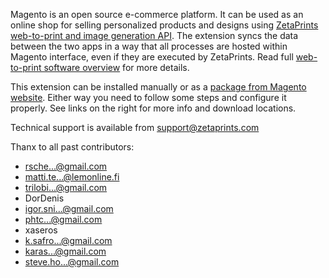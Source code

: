 Magento is an open source e-commerce platform. It can be used as an online shop for selling personalized products and designs using [ZetaPrints](http://www.zetaprints.com) [web-to-print and image generation API](http://www.zetaprints.com/help/category/api/).
The extension syncs the data between the two apps in a way that all processes are hosted within Magento interface, even if they are executed by ZetaPrints. Read full [web-to-print software overview](http://www.zetaprints.com/magento-web-to-print) for more details.

This extension can be installed manually or as a [package from Magento website](http://www.magentocommerce.com/magento-connect/ZetaPrints/extension/1586/web_to_print_store_incl_theme). Either way you need to follow some steps and configure it properly. See links on the right for more info and download locations.

Technical support is available from support@zetaprints.com

Thanx to all past contributors:
  * rsche...@gmail.com
  * matti.te...@lemonline.fi
  * trilobi...@gmail.com
  * DorDenis
  * igor.sni...@gmail.com
  * phtc...@gmail.com
  * xaseros
  * k.safro...@gmail.com
  * karas...@gmail.com
  * steve.ho...@gmail.com